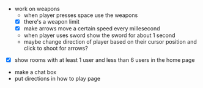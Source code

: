 - work on weapons
  - when player presses space use the weapons
  - [x] there's a weapon limit
  - [x] make arrows move a certain speed every millesecond
  - when player uses sword show the sword for about 1 second
  - maybe change direction of player based on their cursor position and click to shoot for arrows?

- [x] show rooms with at least 1 user and less than 6 users in the home page

- make a chat box
- put directions in how to play page